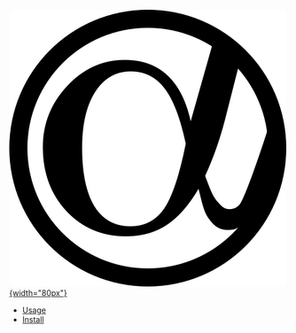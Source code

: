 <nav id=sidebar>

[![Home](logo/arche_logo.png){width="80px"}](index.html)

* [Usage](usage.html)
* [Install](install.html)

</nav>